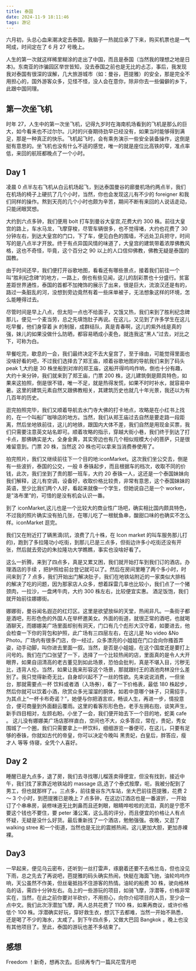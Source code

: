 ```yaml
---
title: 泰国
date: 2024-11-9 18:11:46
tags: 游记
---
```


六月初，头总心血来潮决定去泰国，我脑子一热就应承了下来，购买机票也是一气呵成，时间定在了 6 月 27 号晚上。

人生的第一次就这样稀里糊涂的走出了中国，而且是泰国（当然我的理想之地是日本)。东南亚的诈骗园区举世皆知，没去泰国之前也是无比的忐忑，事后，我发现我对泰国有很深的误解，几大旅游城市（如：曼谷，芭提雅）的安全，那是完全不用担心的，国外游客众多，见怪不怪，没人会在意你，除非你去一些偏僻的乡下，此跟中国同理。

## 第一次坐飞机

时年 27，人生中的第一次坐飞机，记得九岁时在海南机场看到的飞机是那么的巨大，如今看来也不过尔尔。儿时的兴奋期待劲早已经没有，如果当时能够得到满足，那是一种真正的快乐。飞机起飞时，会有乘务演示一些安全装备操作，这倒是挺有意思的。坐飞机也没有什么不适的感觉，唯一的就是座位比高铁的窄，准点率低，来回的航班都晚点了一个小时。

## Day 1

凌晨 0 点半左右飞机从白云机场起飞，到达泰国曼谷的廊曼机场约两点半，我们在机场的椅子上硬抗了几个小时，当然，你也会发现这儿有不少的 foreigner 和我们同样的操作。熬到天亮的几个小时也颇为辛苦，期间不断有来回的人说话走动，只能闭眼冥想。

大约到六点多钟，我们便用 bolt 打车到曼谷大皇宫,花费大约 300 株。前往大皇宫的路上，车水马龙，飞摩穿梭，尽管车辆很多，也不觉得堵，大约也花费了 30 分钟左右，到达大皇宫的门口，下了车，便见白色的围墙，不远处卫兵把守，时间写的是八点半才开放。终于有点异国风情的味道了，大皇宫的建筑带着浓厚佛教风格，这也不奇怪，毕竟，这个百分之 90 以上的人口信仰佛教，佛教无疑是泰国的国教。

由于时间还早，我们便打开谷歌地图，看看还有哪些景点，接着我们前往一个叫“胜利纪念碑”的地方，一路上，倒也有些见闻，这儿的刮彩票也十分盛行。贫富差距世界通性，泰国的首都不加掩饰的展示了出来，很是巨大，流浪汉还是有的，路过一条脏乱的河，没想到旁边竟然有着一些床单被子，无法想象这样的环境，怎么能睡得过去。

尽管时间是早上八点，但太阳一点也不给面子，又饿又热，我们来到了胜利纪念碑那儿，便见一个麦当劳，总之先填饱肚子再说。在这儿，又见到了许多学生在这儿吃早餐，他们身穿着 jk 的制服，成群结队，真是青春啊，这儿的紫外线是真的强，妹儿的如果没做什么防晒，都容易晒成小麦色，就连我这“黑人”过去，对比之下，可称为白。

早餐吃完，歇息的一会，我们最终决定不去大皇宫了，至于缘由，可能觉得里面也没啥好看的吧，不过我们选择去了郑王庙，顺着谷歌地图的导航我们来到了码头 peak 1,大约是 30 株坐船到对岸的郑王庙，这船开得呜呜作响，倒也十分有趣，大约十来分钟，我们就来到了郑王庙，门票 200 株，这儿建筑倒是颇具特色，如果来这拍照，倒是很不错，唯一不足，就是热得发慌，如果不时时补水，就容易中暑。这里的建筑元素自然又跟佛教相关，其建筑历史也就几十年光景，我还以为有几百年的历史。

逛完拍照完毕，我们又顺着导航去水门寺大佛的打卡地点，攻略是在小红书上找的，在一个叫船厂咖啡店的地方。当然，我们从郑王庙过去自然是要走路一段距离，然后坐地铁前往，这儿的地铁，跟国内大体不差，我们自然是用现金买票，我们只需要注意英文站名即可。顺着攻略的指示，穿越大街小巷，我们终于到达了打卡点，那佛确实是大，全身金黄，其实旁边也有几个相似规模大小的菩萨，只是很难留意到。门票 20 株，当然这 20 株也可以拿来当消费券使用了。

拍完照片，我们又继续前往下一个目的地:iconMarket。这次我们坐公交去，倒是有一些波折，泰国的公交，一般 8 泰铢起步，而且根据车的档次，收取不同的价钱，此次，我们坐到了贵的那一班车，大约 20 泰铢一人，这还是一个泰国妹妹向我们解释，这儿有空调，设备好，收取价格比较贵，非常有意思，这个泰国妹妹的英语，至少比我们两个人好，看起来就像一个学生，但她说自己是一个 worker，是”洛布里”的，可惜的是没有机会认识一番。

到了 iconMarket,这儿也是一个比较大的商业性广场吧，确实相比国内颇具特色，不过我的照片确实没有拍几张，在哪儿吃了一根鱿鱼串，酸甜口味的也确实不怎么样。iconMarket 逛完。

我们又在附近打了辆黑滴(坑，浪费了几十株，在 Icon market 的叫车服务那儿打的)，跑到了多拉隆功小吃街，到那儿已是三点多，但街边许多小吃街还没有开张，然后就去旁边的朱拉隆功大学瞧瞧，事实也没啥好看了。

这么一折腾，来到了四点多，真是又累又困，我们就开始打车到我们订的酒店。办理酒店的手续 ，把护照给前台登记就可以了。然后在房间里睡了两个多小时，时间来到了 7 点多，我们开始出门解决肚子，我们在地铁站附近的一家类似大排档的解决了吃的问题，因为那家店人众多，想着踩雷几率也比较小，我们点了一个猪颈肉，一拉沙，一盘烤牛肉，大约 300 株左右，比较便宜实惠。 酒足饭饱，我们就开始前往娜娜街。

娜娜街，曼谷闻名遐迩的红灯区。这里是欲望放纵的天堂，热闹非凡。一条街子都是酒吧，形形色色的外国人在举杯邀美女。外面的街道，就很正常的酒吧，也就喝酒聊天，而娜娜美广场里面却别有洞天，门口有几个彪形大汉守着，如要进去，他会检查一下你的背包和护照，此广场有三四层左右，在这儿是 No video &No Photo。广场内有很多门店，你一经过，众多漂亮的小姐姐在门口会向你搔首弄姿，动手动脚，叫你进去里面一叙。当然，是否是小姐姐，在这个国度还是要打上问号的。我们在门口张望了一下，选择了一个比较热闹的店，里面真的是令人大开眼界，如果自诩清高的老古董见到如此场景，恐怕会批判，真是不堪入目，污秽无比，违背人伦。当然，如果让我来形容这个场景，那就跟纣王的酒池肉林没什么差别了。我只觉得新奇无比，自身却兴起不了一丝的性欲。先来说说消费，一但坐台，那就需要点一杯 饮料或者酒（入场券），看了一下价格表，最低 180 株起步，然后你就可以饮着小酒，欣赏众多光溜溜的胴体，如若中意哪个妹子，只需招手，为其点上“一杯卡布奇诺？”，她便与你把酒言欢，畅谈人生，再进一步，情投意合，便可商量到外面翻云覆雨。这里的看客形形色色，老手左拥右抱，谈笑声生，新手四目相对，左顾右盼。小坐了一会，我们便开始去下一个目的地，蛇美 cafe 。 这儿没有娜娜美广场店那样直白，空间也不大，众多答应，常在，贵妃，秀女围城了一个圈，我们只需要拿上一杯饮料，细细游览一番便可，在这儿，只要有足够的泰铢，你就如古代的帝皇，你可以决定今晚叫 黑贵妃，白皇后，胖答应，瘦才人 等等 侍寝，全凭个人喜好。

## Day 2

睡醒已是九点多，退了房，我们去寻找哪儿榴莲卖得便宜，但没有找到，接近中午，我们找了家靠近地铁站的 massage 店,选了个泰式按摩，呃，我被分配到了男工，但也就那样了。。三点多，前往曼谷东汽车站，坐大巴前往芭提雅，花费 2 ～ 3 个小时，到芭提雅已是晚上 7 点多钟，在这边订酒店也是一番波折，一开始订了个串串房，装修味道无比刺鼻而且还刺眼，眼睛哗啦啦的流泪，真的是宁愿不要这个钱也不要住，要 peter 潘公寓，这么高的评分，而且便宜的价格让人有点怀疑，无疑是没什么好货。最后重新找了一个酒店，勉勉强强。夜晚，又逛了 walking stree 和一个街道，当然也是无比的震撼热闹。这儿更加大胆，更加赤裸裸。

## Day3

一早起来，便见乌云密布，还听到一丝打雷声，琢磨着还要不去格兰岛，但也没见下雨，总之先去了再说吧，芭提雅的码头确实热闹，快艇在海面飞驰，油轮呜呜作响，天公虽然不作美，但丝毫抵挡不住游客的热情。油轮的船费 30 株，驶向格林岛的话，需四十分钟左右。岛上的一些游玩的项目，如骑飞摩，浮潜等，价格非常实在，当然，在此之前你要对半砍价，不用担心，向你介绍项目的人员，至少会一点中文。我们此次浮潜加飞摩，两人总共花费了 1100 株，如果再商议，或许价格低个 100 株。浮潜确实好玩，穿好救生衣，想沉下去都难，当然一开始不熟悉，还是喝了不少的海水，太咸了。到下午四点多，又做大巴回 Bangkok 。晚上也没有其他项目了。至此，泰国的游玩也差不多结束了。

## 感想

Freedom ！新奇，想再次去。后续再专门一篇风花雪月吧
